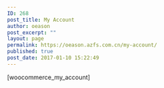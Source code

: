 ```yaml
---
ID: 268
post_title: My Account
author: oeason
post_excerpt: ""
layout: page
permalink: https://oeason.azfs.com.cn/my-account/
published: true
post_date: 2017-01-10 15:22:49
---
```

[woocommerce_my_account]
